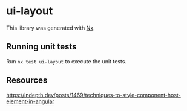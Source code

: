 # ui-layout

This library was generated with [Nx](https://nx.dev).

## Running unit tests

Run `nx test ui-layout` to execute the unit tests.

## Resources
https://indepth.dev/posts/1469/techniques-to-style-component-host-element-in-angular
